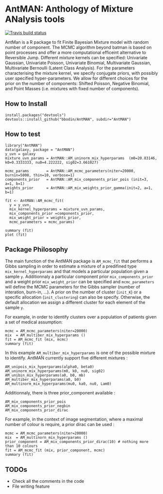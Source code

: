 # AntMAN: Anthology of Mixture ANalysis tools

[![Travis build status](https://travis-ci.org/bbodin/AntMAN.svg?branch=master)](https://travis-ci.org/bbodin/AntMAN)

 AntMan is a R package to fit Finite Bayesian Mixture model with random number of component. The MCMC algorithm beyond batman is based on point processes and offer a more computational efficeint alternative to Reversible Jump. Different mixture kernels can be specified: Univariate Gaussian, Univariate Poisson, Univariate Binomial, Multivariate Gaussian, Multivariate Bernoulli (Latent Class Analysis). For the parameters characterising the mixture kernel, we specify conjugate priors, with possibly user specified hyper-parameters. We allow for different choices for the prior on the number of components: Shifted Poisson, Negative Binomial, and Point Masses (i.e. mixtures with fixed number of components).

## How to Install 

```
install.packages("devtools")
devtools::install_github("bbodin/AntMAN", subdir="AntMAN")
```

## How to test

```
library("AntMAN")
data(galaxy, package = "AntMAN")
y_uvn = galaxy
mixture_uvn_params = AntMAN::AM_uninorm_mix_hyperparams  (m0=20.83146, k0=0.3333333, nu0=4.222222, sig02=3.661027)

mcmc_params        = AntMAN::AM_mcmc_parameters(niter=20000, burnin=5000, thin=10, verbose=1)
components_prior   = AntMAN::AM_mix_components_prior_pois (init=3,  a=1, b=1) 
weights_prior      = AntMAN::AM_mix_weights_prior_gamma(init=2, a=1, b=1)

fit <- AntMAN::AM_mcmc_fit(
  y = y_uvn,
  mix_kernel_hyperparams = mixture_uvn_params,
  mix_components_prior =components_prior,
  mix_weight_prior = weights_prior,
  mcmc_parameters = mcmc_params)

summary (fit)
plot (fit)
```

## Package Philosophy



The main function of the AntMAN package is ```AM_mcmc_fit``` that performs a Gibbs sampling in order to estimate a mixture of a predifined type ```mix_kernel_hyperparams``` and that models a particular population given a sample ```y```.
Additionnaly a particular component prior ```mix_components_prior``` and a weight prior ```mix_weight_prior``` can be specified and ```mcmc_parameters``` will define the MCMC parameters for the Gibbs sampler (number of interation, burn-in, ...).
A prior on the number of cluster (```init_K```) or a specific allocation (```init_clustering```) can also be specify. Otherwise, the default allocation we assign a different cluster for each element of the sample ```y```. 

For example, in order to identify clusters over a population of patients given a set of medical assumption:

```
mcmc = AM_mcmc_parameters(niter=20000)
mix  = AM_multiber_mix_hyperparams ()
fit = AM_mcmc_fit (mix, mcmc)
summary (fit)
```

In this example ```AM_multiber_mix_hyperparams``` is one of the possible mixture to identify. AntMAN currently support five different mixtures :

```
AM_unipois_mix_hyperparams(alpha0, beta0) 
AM_uninorm_mix_hyperparams(m0, k0, nu0, sig02) 
AM_unibin_mix_hyperparams(a0, b0, mb) 
AM_multiber_mix_hyperparams(a0, b0) 
AM_multinorm_mix_hyperparams(mu0, ka0, nu0, Lam0) 
```

Additionnaly, there is three prior_component available :

```
AM_mix_components_prior_pois
AM_mix_components_prior_negbin
AM_mix_components_prior_dirac
```

For example, in the context of image segmentation, where a maximal number of colour is require, a prior dirac can be used :

```
mcmc = AM_mcmc_parameters(niter=20000)
mix  = AM_multinorn_mix_hyperparams ()
prior_component = AM_mix_components_prior_dirac(10) # nothing more than 10 colours
fit = AM_mcmc_fit (mix, prior_component, mcmc)
summary (fit)
```

## TODOs

  - Check all the comments in the code
  - File writing feature
  


